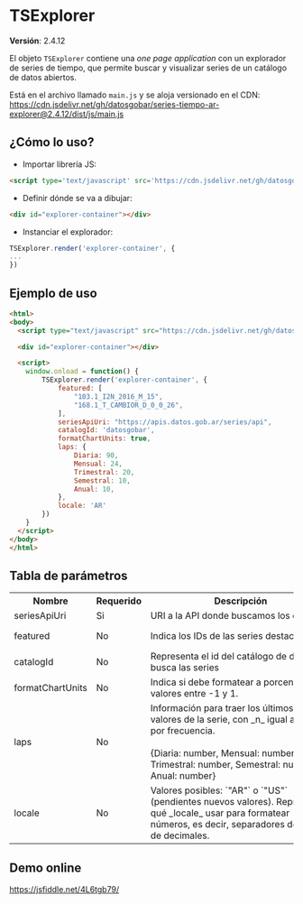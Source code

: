 # TSExplorer

**Versión**: 2.4.12

El objeto `TSExplorer` contiene una _one page application_ con un explorador de series de tiempo, que permite buscar y visualizar series de un catálogo de datos abiertos.

Está en el archivo llamado `main.js` y se aloja versionado en el CDN: https://cdn.jsdelivr.net/gh/datosgobar/series-tiempo-ar-explorer@2.4.12/dist/js/main.js

## ¿Cómo lo uso?

* Importar librería JS:

```html
<script type='text/javascript' src='https://cdn.jsdelivr.net/gh/datosgobar/series-tiempo-ar-explorer@2.4.12/dist/js/main.js'></script>
```

* Definir dónde se va a dibujar:

```html
<div id="explorer-container"></div>
```

* Instanciar el explorador:

```js
TSExplorer.render('explorer-container', {
...
})
```

## Ejemplo de uso

```html
<html>
<body>
  <script type="text/javascript" src="https://cdn.jsdelivr.net/gh/datosgobar/series-tiempo-ar-explorer@2.4.12/dist/js/main.js"></script>

  <div id="explorer-container"></div>

  <script>
    window.onload = function() {
        TSExplorer.render('explorer-container', {
            featured: [
                "103.1_I2N_2016_M_15",
                "168.1_T_CAMBIOR_D_0_0_26",
            ],
            seriesApiUri: "https://apis.datos.gob.ar/series/api",
            catalogId: 'datosgobar',
            formatChartUnits: true,
            laps: {
                Diaria: 90,
                Mensual: 24,
                Trimestral: 20,
                Semestral: 10,
                Anual: 10,
            },
            locale: 'AR'
        })
    }
  </script>
</body>
</html>
```

## Tabla de parámetros

<table>
    <tr>
        <th>Nombre</th>
        <th>Requerido</th>
        <th style="min-width: 20em;">Descripción</th>
        <th>Tipo</th>
        <th>Default</th>
        <th>Ejemplos</th>
    </tr>
    <tr>
        <td>seriesApiUri</td>
        <td>Si</td>
        <td>URI a la API donde buscamos los datos.</td>
        <td>string</td>
        <td>Ninguno</td>
        <td>https://apis.datos.gob.ar/series/api</td>
    </tr>
    <tr>
        <td>featured</td>
        <td>No</td>
        <td>Indica los IDs de las series destacadas</td>
        <td>string[]</td>
        <td>[]</td>
        <td>["103.1_I2N_2016_M_15", "168.1_T_CAMBIOR_D_0_0_26"]</td>
    </tr>
    <tr>
        <td>catalogId</td>
        <td>No</td>
        <td>Representa el id del catálogo de donde busca las series</td>
        <td>string</td>
        <td>Ninguno</td>
        <td>datosgobar</td>
    </tr>
    <tr>
        <td>formatChartUnits</td>
        <td>No</td>
        <td>Indica si debe formatear a porcentaje los valores entre -1 y 1.</td>
        <td>boolean</td>
        <td>true</td>
        <td>true / false</td>
    </tr>
    <tr>
        <td>laps</td>
        <td>No</td>
        <td>Información para traer los últimos _n_ valores de la serie, con _n_ igual al valor por frecuencia.
        <br>
        <br>
        {Diaria: number, Mensual: number, Trimestral: number, Semestral: number, Anual: number}
        </td>
        <td>object</td>
        <td>true</td>
        <td>true / false</td>
    </tr>
    <tr>
        <td>locale</td>
        <td>No</td>
        <td>Valores posibles: `"AR"` o `"US"` (pendientes nuevos valores). Representan qué _locale_ usar para formatear números, es decir, separadores de miles o de decimales.</td>
        <td>string</td>
        <td>"AR"</td>
        <td>"AR" / "US"</td>
    </tr>
</table>

## Demo online
https://jsfiddle.net/4L6tgb79/
